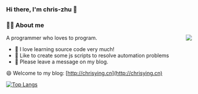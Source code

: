 ### Hi there, I'm chris-zhu 👋
### 👨‍🚒 About me

<img align="right" src="https://github-readme-stats.vercel.app/api?username=chris-zhu&show_icons=true&theme=tokyonight">

A programmer who loves to program.
- 🍁 I love learning source code very much!
- 🎈 Like to create some js scripts to resolve automation problems
- 💬 Please leave a message on my blog.

😄 Welcome to my blog: [http://chrisying.cn](http://chrisying.cn)


[![Top Langs](https://github-readme-stats.vercel.app/api/top-langs/?username=chris-zhu&layout=compact&theme=tokyonight)](https://github.com/anuraghazra/github-readme-stats)




<!--
**chris-zhu/chris-zhu** is a ✨ _special_ ✨ repository because its `README.md` (this file) appears on your GitHub profile.

Here are some ideas to get you started:

- 🔭 I’m currently working on ...
- 🌱 I’m currently learning ...
- 👯 I’m looking to collaborate on ...
- 🤔 I’m looking for help with ...
- 💬 Ask me about ...
- 📫 How to reach me: ...
- 😄 Pronouns: ...
- ⚡ Fun fact: ...
-->
